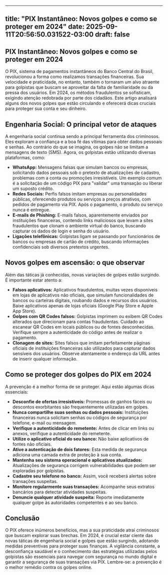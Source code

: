 
---
title: "PIX Instantâneo: Novos golpes e como se proteger em 2024"
date: 2025-09-11T20:56:50.031522-03:00
draft: false
---

## PIX Instantâneo: Novos golpes e como se proteger em 2024

O PIX, sistema de pagamentos instantâneos do Banco Central do Brasil, revolucionou a forma como realizamos transações financeiras. Sua velocidade e praticidade, no entanto, também o tornaram um alvo atraente para golpistas que buscam se aproveitar da falta de familiaridade ou da pressa dos usuários.  Em 2024, os métodos fraudulentos se sofisticam, exigindo atenção redobrada por parte dos cidadãos. Este artigo analisará alguns dos novos golpes que estão circulando e oferecerá dicas cruciais para proteger sua conta e seu dinheiro.

## Engenharia Social: O principal vetor de ataques

A engenharia social continua sendo a principal ferramenta dos criminosos.  Eles exploram a confiança e a boa fé das vítimas para obter dados pessoais e senhas.  Ao contrário do que se imagina, os golpes não se limitam a mensagens de texto (SMS).  Agora, os golpistas estão utilizando diversas plataformas, como:

* **WhatsApp:**  Mensagens falsas que simulam bancos ou empresas, solicitando dados pessoais sob o pretexto de atualizações de cadastro, problemas com a conta ou promoções irresistíveis.  Um exemplo comum é a solicitação de um código PIX para "validar" uma transação ou liberar um suposto crédito.
* **Redes Sociais:**  Perfis falsos imitam empresas ou personalidades públicas, oferecendo produtos ou serviços a preços atrativos, com pedidos de pagamento via PIX.  Após o pagamento, o produto ou serviço nunca é entregue.
* **E-mails de Phishing:**  E-mails falsos, aparentemente enviados por instituições financeiras, contendo links maliciosos que levam a sites fraudulentos que clonam o ambiente virtual do banco, buscando capturar os dados de login e senha do usuário.
* **Ligações telefônicas:**  Golpistas ligam se passando por funcionários de bancos ou empresas de cartão de crédito, buscando informações confidenciais sob diversos pretextos urgentes.


## Novos golpes em ascensão:  o que observar

Além das táticas já conhecidas, novas variações de golpes estão surgindo.  É importante estar atento a:

* **Falsos aplicativos:**  Aplicativos fraudulentos, muitas vezes disponíveis em lojas de aplicativos não oficiais, que simulam funcionalidades de bancos ou carteiras digitais, roubando dados e recursos dos usuários.  Baixe aplicativos apenas de lojas oficiais (Google Play Store e Apple App Store).
* **Golpes com QR Codes falsos:**  Golpistas imprimem ou exibem QR Codes alterados que direcionam para contas fraudulentas.  Cuidado ao escanear QR Codes em locais públicos ou de fontes desconhecidas.  Verifique sempre a autenticidade do código antes de realizar o pagamento.
* **Clonagem de sites:**  Sites falsos que imitam perfeitamente páginas oficiais de instituições financeiras são utilizados para capturar dados sensíveis dos usuários.  Observe atentamente o endereço da URL antes de inserir qualquer informação.

## Como se proteger dos golpes do PIX em 2024

A prevenção é a melhor forma de se proteger.  Aqui estão algumas dicas essenciais:

* **Desconfie de ofertas irresistíveis:**  Promessas de ganhos fáceis ou descontos exorbitantes são frequentemente utilizadas em golpes.
* **Nunca compartilhe suas senhas ou dados pessoais:**  Instituições financeiras nunca solicitam senhas ou códigos de segurança por telefone, e-mail ou mensagem.
* **Verifique a autenticidade do remetente:**  Antes de clicar em links ou anexos, verifique a autenticidade do remetente.
* **Utilize o aplicativo oficial do seu banco:**  Não baixe aplicativos de fontes não oficiais.
* **Ative a autenticação de dois fatores:**  Esta medida de segurança adiciona uma camada extra de proteção à sua conta.
* **Mantenha seu sistema operacional e aplicativos atualizados:**  Atualizações de segurança corrigem vulnerabilidades que podem ser exploradas por golpistas.
* **Cadastre seu telefone no banco:**  Assim, você receberá alertas sobre transações suspeitas.
* **Monitore regularmente suas transações:**  Acompanhe seus extratos bancários para detectar atividades suspeitas.
* **Denuncie qualquer atividade suspeita:**  Reporte imediatamente qualquer golpe às autoridades competentes e ao seu banco.

## Conclusão

O PIX oferece inúmeros benefícios, mas a sua praticidade atrai criminosos que buscam explorar suas brechas.  Em 2024, é crucial estar ciente das novas táticas de engenharia social e golpes que estão surgindo, adotando medidas preventivas para proteger suas finanças.  A vigilância constante, a desconfiança saudável e o conhecimento das estratégias utilizadas pelos golpistas são essenciais para navegar com segurança no mundo digital e garantir a segurança de suas transações via PIX.  Lembre-se:  a prevenção é o melhor remédio contra os golpes online.
